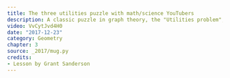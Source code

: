 ```yaml
---
title: The three utilities puzzle with math/science YouTubers
description: A classic puzzle in graph theory, the "Utilities problem", a description of why it is unsolvable on a plane, and how it becomes solvable on surfaces with a different topology.
video: VvCytJvd4H0
date: "2017-12-23"
category: Geometry
chapter: 3
source: _2017/mug.py
credits:
- Lesson by Grant Sanderson
---
```

